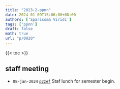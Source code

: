 ```yaml
---
title: "2023-2-ppnn"
date: 2024-01-09T15:06:00+08:00
authors: ['Sparisoma Viridi']
tags: ['ppnn']
draft: false
math: true
url: "p/0020"
---
```

{{< toc >}}


## staff meeting
+ `08-jan-2024` [`p2zef`](https://osf.io/p2zef) Staf lunch for semester begin.